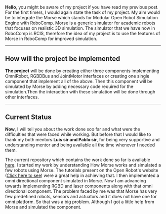 **Hello**, you might be aware of my project if you have read my previous post. For the first timers, I would again state the task of my project. My aim would be to integrate the Morse which stands for Modular Open Robot Simulation Engine with RoboComp. Morse is a generic simulator for academic robots that focuses on realistic 3D simulation. The simulator that  we have now in RoboComp is RCIS, therefore the idea of my project is to use the features of Morse in RoboComp for improved simulation.

----------

## How will the project be implemented
**The project** will be done by creating either three components implementing OmniRobot, RGBDBus and JointMotor interfaces or creating one single component that implement all of the above. Then this component will be simulated by Morse by adding necessary code required for the simulation.Then the interaction with these simulation will be done through other interfaces. 

-------
## Current Status
**Now**, I will tell you about the work done soo far and what were the difficulties that were faced while working. But before that I would like to thank my both mentors **Luis sir and Pablo sir**, for being very supportive and understanding mentor and being available all the time whenever I needed them.

The current repository which contains the work done so far is available [here](https://github.com/piyushpilaniya/Gsoc-2018).
I started my work by understanding How Morse works and simulated a few robots using Morse. The tutorials present on the Open Robot's website ([Click here to see](https://www.openrobots.org/morse/doc/stable/tutorials.html)) were a great help in achieving that. I then implemented a omni directional component simulated in Morse. Now I am advancing towards implementing RGBD and laser components along with that omni directional component. The problem faced by me was that Morse has very few predefined robots, sensors and actuators and it does not have one for omni platform. So that was a big problem. Although I got a little help from Morse and simulated the component.

